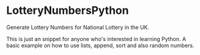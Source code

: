 LotteryNumbersPython
====================

Generate Lottery Numbers for National Lottery in the UK.

This is just an snippet for anyone who's interested in learning Python. A basic example on how to use lists, append, sort and also random numbers.
